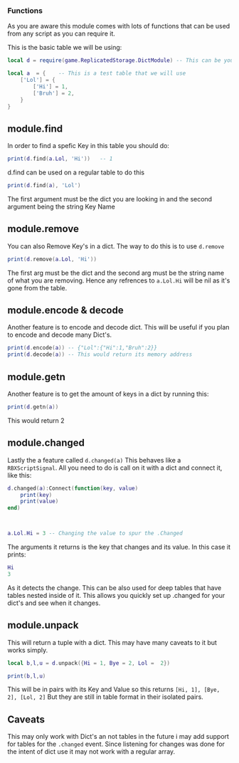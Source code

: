 ### Functions

As you are aware this module comes with lots of functions that can be used from any script as you can require it.

This is the basic table we will be using:
```lua
local d = require(game.ReplicatedStorage.DictModule) -- This can be you requiring the module

local a  = {    -- This is a test table that we will use
	['Lol'] = {
		['Hi'] = 1,
		['Bruh'] = 2,
	}
}

```
## module.find
In order to find a spefic Key in this table you should do:
```lua
print(d.find(a.Lol, 'Hi'))   -- 1
```
d.find can be used on a regular table to do this
```lua
print(d.find(a), 'Lol')
```
The first argument must be the dict you are looking in and the second argument being the string Key Name
## module.remove
You can also Remove Key's in a dict. The way to do this is to use ``d.remove``
```lua
print(d.remove(a.Lol, 'Hi')) 
```
The first arg must be the dict and the second arg must be the string name of what you are removing. Hence any refrences to ``a.Lol.Hi`` will be nil as it's gone from the table.
## module.encode & decode
Another feature is to encode and decode dict. This will be useful if you plan to encode and decode many Dict's.
```lua
print(d.encode(a)) -- {"Lol":{"Hi":1,"Bruh":2}}
print(d.decode(a)) -- This would return its memory address 
```
## module.getn
Another feature is to get the amount of keys in a dict by running this:
```lua
print(d.getn(a))
```
This would return 2

## module.changed
Lastly the a feature called ``d.changed(a)`` This behaves like a ``RBXScriptSignal``. All you need to do is call on it with a dict and connect it, like this:
```lua
d.changed(a):Connect(function(key, value)
	print(key)
	print(value)
end)



a.Lol.Hi = 3 -- Changing the value to spur the .Changed
```
The arguments it returns is the key that changes and its value. In this case it prints:
```lua
Hi
3
```
As it detects the change. This can be also used for deep tables that have tables nested inside of it. This allows you quickly set up .changed for your dict's and see when it changes.

## module.unpack
This will return a tuple with a dict. This may have many caveats to it but works simply.

```lua
local b,l,u = d.unpack({Hi = 1, Bye = 2, Lol =  2})

print(b,l,u)
```
This will be in pairs with its Key and Value so this returns 
``[Hi, 1], [Bye, 2], [Lol, 2]``
But they are still in table format in their isolated pairs.


## Caveats 
This may only work with Dict's an not tables in the future i may add support for tables for the ``.changed`` event. Since listening for changes was done for the intent of dict use it may not work with a regular array.